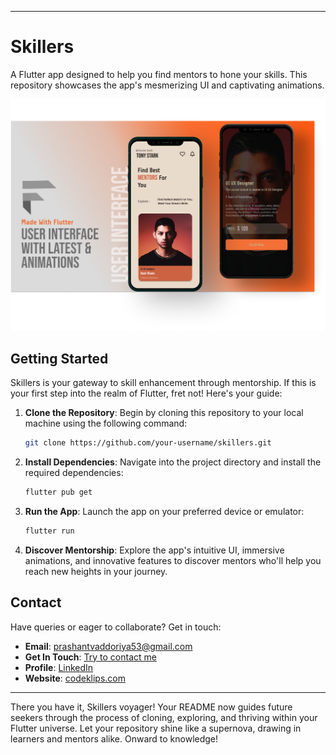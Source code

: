 
---

# Skillers

A Flutter app designed to help you find mentors to hone your skills. This repository showcases the app's mesmerizing UI and captivating animations.

<img src="https://github.com/prashant-v-53/skillers/blob/main/assets/images/Group%204.png?raw=true" alt="Presentation Image Alt Text" width="800">

## Getting Started

Skillers is your gateway to skill enhancement through mentorship. If this is your first step into the realm of Flutter, fret not! Here's your guide:

1. **Clone the Repository**: Begin by cloning this repository to your local machine using the following command:

   ```bash
   git clone https://github.com/your-username/skillers.git
   ```

2. **Install Dependencies**: Navigate into the project directory and install the required dependencies:

   ```bash
   flutter pub get
   ```

3. **Run the App**: Launch the app on your preferred device or emulator:

   ```bash
   flutter run
   ```

4. **Discover Mentorship**: Explore the app's intuitive UI, immersive animations, and innovative features to discover mentors who'll help you reach new heights in your journey.

## Contact

Have queries or eager to collaborate? Get in touch:

- **Email**: [prashantvaddoriya53@gmail.com](mailto:prashantvaddoriya53@gmail.com)
- **Get In Touch**: [Try to contact me](https://bento.me/prashantv)
- **Profile**: [LinkedIn](https://www.linkedin.com/in/prashant-vaddoriya12/)
- **Website**: [codeklips.com](https://codeklips.com)

---

There you have it, Skillers voyager! Your README now guides future seekers through the process of cloning, exploring, and thriving within your Flutter universe. Let your repository shine like a supernova, drawing in learners and mentors alike. Onward to knowledge!
